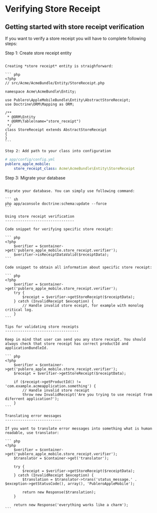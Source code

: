 Verifying Store Receipt
=======================

Getting started with store receipt verification
-----------------------------------------------

If you want to verify a store receipt you will have to complete following steps:

Step 1: Create store receipt entity
~~~~~~~~~~~~~~~~~~~~~~~~~~~~~~~~~~~

Creating *store receipt* entity is straighforward:

``` php
<?php
// src/Acme/AcmeBundle/Entity/StoreReceipt.php

namespace Acme\AcmeBundle\Entity;

use Publero\AppleMobileBundle\Entity\AbstractStoreReceipt;
use Doctrine\ORM\Mapping as ORM;

/**
 * @ORM\Entity
 * @ORM\Table(name="store_receipt")
 */
class StoreReceipt extends AbstractStoreReceipt
{
}
```

Step 2: Add path to your class into configuration
~~~~~~~~~~~~~~~~~~~~~~~~~~~~~~~~~~~~~~~~~~~~~~~~~

``` yaml
# app/config/config.yml
publero_apple_mobile:
    store_receipt_class: Acme\AcmeBundle\Entity\StoreReceipt
```

Step 3: Migrate your database
~~~~~~~~~~~~~~~~~~~~~~~~~~~~~

Migrate your database. You can simply use following command:

``` sh
php app/aconsole doctrine:schema:update --force
```

Using store receipt verification
--------------------------------

Code snippet for verifying specific store receipt:

``` php
<?php
    $verifier = $container->get('publero_apple_mobile.store_receipt.verifier');
    $verifier->isReceiptDataValid($receiptData);
```

Code snippet to obtain all information about specific store receipt:

``` php
<?php
    $verifier = $container->get('publero_apple_mobile.store_receipt.verifier');
    try {
        $receipt = $verifier->getStoreReceipt($receiptData);
    } catch (InvalidReceipt $exception) {
        // Handle invalid store eceipt, for example with monolog critical log.
    }
```

Tips for validating store receipts
----------------------------------

Keep in mind that user can send you any store receipt. You should always check that store receipt has correct productId and applicationBundleId.

``` php
<?php
    $verifier = $container->get('publero_apple_mobile.store_receipt.verifier');
    $receipt = $verifier->getStoreReceipt($receiptData);

    if ($receipt->getProductId() != 'com.example.acmeapplication.something') {
        // Handle invalid store receipt
        throw new InvalidReceipt('Are you trying to use receipt from diferrent application?');
    }
```

Translating error messages
--------------------------

If you want to translate error messages into something what is human readable, use translator:

``` php
<?php
    $verifier = $container->get('publero_apple_mobile.store_receipt.verifier');
    $translator = $container->get('translator');

    try {
        $receipt = $verifier->getStoreReceipt($receiptData);
    } catch (InvalidReceipt $exception) {
        $translation = $translator->trans('status_message.' . $exception->getStatusCode(), array(), 'PubleroAppleMobile');

        return new Response($translation);
    }

    return new Response('everything works like a charm');
```
